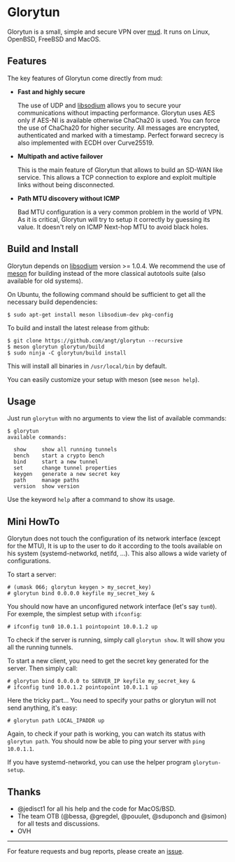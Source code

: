 # Glorytun

Glorytun is a small, simple and secure VPN over [mud](https://github.com/angt/mud).
It runs on Linux, OpenBSD, FreeBSD and MacOS.

## Features

The key features of Glorytun come directly from mud:

 * **Fast and highly secure**

   The use of UDP and [libsodium](https://github.com/jedisct1/libsodium) allows you to secure
   your communications without impacting performance.
   Glorytun uses AES only if AES-NI is available otherwise ChaCha20 is used.
   You can force the use of ChaCha20 for higher security.
   All messages are encrypted, authenticated and marked with a timestamp.
   Perfect forward secrecy is also implemented with ECDH over Curve25519.

 * **Multipath and active failover**

   This is the main feature of Glorytun that allows to build an SD-WAN like service.
   This allows a TCP connection to explore and exploit multiple links without being disconnected.

 * **Path MTU discovery without ICMP**

   Bad MTU configuration is a very common problem in the world of VPN.
   As it is critical, Glorytun will try to setup it correctly by guessing its value.
   It doesn't rely on ICMP Next-hop MTU to avoid black holes.

## Build and Install

Glorytun depends on [libsodium](https://github.com/jedisct1/libsodium) version >= 1.0.4.
We recommend the use of [meson](http://mesonbuild.com) for building instead of
the more classical autotools suite (also available for old systems).

On Ubuntu, the following command should be sufficient to get all the necessary build dependencies:

    $ sudo apt-get install meson libsodium-dev pkg-config

To build and install the latest release from github:

    $ git clone https://github.com/angt/glorytun --recursive
    $ meson glorytun glorytun/build
    $ sudo ninja -C glorytun/build install

This will install all binaries in `/usr/local/bin` by default.

You can easily customize your setup with meson (see `meson help`).

## Usage

Just run `glorytun` with no arguments to view the list of available commands:

```
$ glorytun
available commands:

  show     show all running tunnels
  bench    start a crypto bench
  bind     start a new tunnel
  set      change tunnel properties
  keygen   generate a new secret key
  path     manage paths
  version  show version

```

Use the keyword `help` after a command to show its usage.

## Mini HowTo

Glorytun does not touch the configuration of its network interface (except for the MTU),
It is up to the user to do it according to the tools available
on his system (systemd-networkd, netifd, ...).
This also allows a wide variety of configurations.

To start a server:

    # (umask 066; glorytun keygen > my_secret_key)
    # glorytun bind 0.0.0.0 keyfile my_secret_key &

You should now have an unconfigured network interface (let's say `tun0`).
For exemple, the simplest setup with `ifconfig`:

    # ifconfig tun0 10.0.1.1 pointopoint 10.0.1.2 up

To check if the server is running, simply call `glorytun show`.
It will show you all the running tunnels.

To start a new client, you need to get the secret key generated for the server.
Then simply call:

    # glorytun bind 0.0.0.0 to SERVER_IP keyfile my_secret_key &
    # ifconfig tun0 10.0.1.2 pointopoint 10.0.1.1 up

Here the tricky part... You need to specify your paths or glorytun will not send anything, it's easy:

    # glorytun path LOCAL_IPADDR up

Again, to check if your path is working, you can watch its status with `glorytun path`.
You should now be able to ping your server with `ping 10.0.1.1`.

If you have systemd-networkd, you can use the helper program `glorytun-setup`.

## Thanks

 * @jedisct1 for all his help and the code for MacOS/BSD.
 * The team OTB (@bessa, @gregdel, @pouulet, @sduponch and @simon) for all tests and discussions.
 * OVH

---

For feature requests and bug reports, please create an [issue](https://github.com/angt/glorytun/issues).
